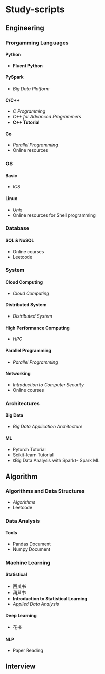 # Study-scripts

## Engineering

### Prorgamming Languages

#### Python

- **Fluent Python**

#### PySpark

- *Big Data Platform*

#### C/C++

- *C Programming*
- *C++ for Advanced Programmers*
- **C++ Tutorial**

#### Go

- *Parallel Programming*
- Online resources

### OS

#### Basic

- *ICS*

#### Linux

- *Unix*
- Online resources for Shell programming

### Database

#### SQL & NoSQL

- Online courses
- Leetcode

### System

#### Cloud Computing

- *Cloud Computing*

#### Distributed System

- *Distributed System*

#### High Performance Computing

- *HPC*

#### Parallel Programming

- *Parallel Programming*

#### Networking

- *Introduction to Computer Security*
- Online courses

### Architectures

#### Big Data

- *Big Data Application Architecture*

#### ML

- Pytorch Tutorial
- Scikit-learn Tutorial
- 《Big Data Analysis with Spark》- Spark ML

## Algorithm

### Algorithms and Data Structures

- *Algorithms*
- Leetcode

### Data Analysis

#### Tools

- Pandas Document
- Numpy Document

### Machine Learning

#### Statistical

- 西瓜书
- 葫芦书
- **Introduction to Statistical Learning**
- *Applied Data Analysis*

#### Deep Learning

- 花书

#### NLP

- Paper Reading

## Interview


